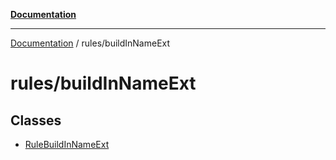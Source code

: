 [**Documentation**](../../README.md)

***

[Documentation](../../README.md) / rules/buildInNameExt

# rules/buildInNameExt

## Classes

- [RuleBuildInNameExt](classes/RuleBuildInNameExt.md)
